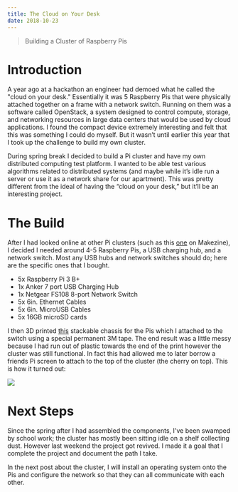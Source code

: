 ```yaml
---
title: The Cloud on Your Desk
date: 2018-10-23
---
```

> Building a Cluster of Raspberry Pis

# Introduction
A year ago at a hackathon an engineer had demoed what he called the "cloud on your desk." Essentially it was  5 Raspberry Pis that were physically attached together on a frame with a network switch. Running on them was a software called OpenStack, a system designed to control compute, storage, and networking resources in large data centers that would be used by cloud applications. I found the compact device extremely interesting and felt that this was something I could do myself. But it wasn’t until earlier this year that I took up the challenge to build my own cluster.

During spring break I decided to build a Pi cluster and have my own distributed computing test platform. I wanted to be able test various algorithms related to distributed systems (and maybe while it’s idle run a server or use it as a network share for our apartment). This was pretty different from the ideal of having the “cloud on your desk,” but it’ll be an interesting project.

# The Build
After I had looked online at other Pi clusters (such as this [one](https://makezine.com/projects/build-a-compact-4-node-raspberry-pi-cluster/) on Makezine), I decided I needed around 4-5 Raspberry Pis, a USB charging hub, and a network switch. Most any USB hubs and network switches should do; here are the specific ones that I bought.

* 5x Raspberry Pi 3 B+
* 1x Anker 7 port USB Charging Hub
* 1x Netgear FS108 8-port Network Switch
* 5x 6in. Ethernet Cables
* 5x 6in. MicroUSB Cables
* 5x 16GB microSD cards

I then 3D printed [this](https://www.thingiverse.com/thing:1573414) stackable chassis for the Pis which I attached to the switch using a special permanent 3M tape. The end result was a little messy because I had run out of plastic towards the end of the print however the cluster was still functional. In fact this had allowed me to later borrow a friends Pi screen to attach to the top of the cluster (the cherry on top). This is how it turned out:

![](/assets/pi-cluster-build.jpeg)

# Next Steps
Since the spring after I had assembled the components, I've been swamped by school work; the cluster has mostly been sitting idle on a shelf collecting dust. However last weekend the project got revived. I made it a goal that I complete the project and document the path I take.

In the next post about the cluster, I will install an operating system onto the Pis and configure the network so that they can all communicate with each other.
